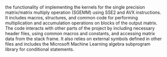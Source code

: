 the functionality of implementing the kernels for the single precision matrix/matrix multiply operation (SGEMM) using SSE2 and AVX instructions. It includes macros, structures, and common code for performing multiplication and accumulation operations on blocks of the output matrix. The code interacts with other parts of the project by including necessary header files, using common macros and constants, and accessing matrix data from the stack frame. It also relies on external symbols defined in other files and includes the Microsoft Machine Learning algebra subprogram library for conditional statements.